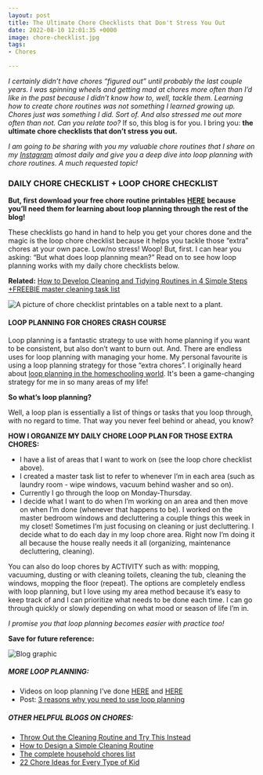 ```yaml
---
layout: post
title: The Ultimate Chore Checklists that Don't Stress You Out
date: 2022-08-10 12:01:35 +0000
image: chore-checklist.jpg
tags:
- Chores

---
```

_I certainly didn’t have chores “figured out” until probably the last couple years. I was spinning wheels and getting mad at chores more often than I’d like in the past because I didn’t know how to, well, tackle them. Learning how to create chore routines was not something I learned growing up. Chores just was something I did. Sort of. And also stressed me out more often than not. Can you relate too?_ If so, this blog is for you. I bring you: **the ultimate chore checklists that don’t stress you out.**

_I am going to be sharing with you my valuable chore routines that I share on my_ [_Instagram_](http://www.instagram.com/simplehomemom) _almost daily and give you a deep dive into loop planning with chore routines. A much requested topic!_

### DAILY CHORE CHECKLIST + LOOP CHORE CHECKLIST

**But, first download your free chore routine printables** [**HERE**](https://mailchi.mp/1962b2e44326/chore-checklists) **because you’ll need them for learning about loop planning through the rest of the blog!**

These checklists go hand in hand to help you get your chores done and the magic is the loop chore checklist because it helps you tackle those “extra” chores at your own pace. Low/no stress! Woop! But, first. I can hear you asking: “But what does loop planning mean?” Read on to see how loop planning works with my daily chore checklists below.

**Related:** [How to Develop Cleaning and Tidying Routines in 4 Simple Steps +FREEBIE master cleaning task list](https://www.simplehomemom.com/how-to-develop-cleaning-and-tidying-routines-in-4-simple-steps/)

![A picture of chore checklist printables on a table next to a plant.](https://www.simplehomemom.github.io.com/chore-checklist2.jpg "The Ultimate Daily Chore Checklists that Don't Stress You Out")

#### LOOP PLANNING FOR CHORES CRASH COURSE

Loop planning is a fantastic strategy to use with home planning if you want to be consistent, but also don’t want to burn out. And. There are endless uses for loop planning with managing your home. My personal favourite is using a loop planning strategy for those “extra chores”. I originally heard about [loop planning in the homeschooling world](https://pambarnhill.com/loop-scheduling/). It's been a game-changing strategy for me in so many areas of my life!

**So what’s loop planning?**

Well, a loop plan is essentially a list of things or tasks that you loop through, with no regard to time. That way you never feel behind or ahead, you know?

**HOW I ORGANIZE MY DAILY CHORE LOOP PLAN FOR THOSE EXTRA CHORES:**

* I have a list of areas that I want to work on (see the loop chore checklist above).
* I created a master task list to refer to whenever I’m in each area (such as laundry room - wipe windows, vacuum behind washer and so on).
* Currently I go through the loop on Monday-Thursday.
* I decide what I want to do when I’m working on an area and then move on when I’m done (whenever that happens to be). I worked on the master bedroom windows and decluttering a couple things this week in my closet! Sometimes I’m just focusing on cleaning or just decluttering. I decide what to do each day in my loop chore area. Right now I’m doing it all because the house really needs it all (organizing, maintenance decluttering, cleaning).

You can also do loop chores by ACTIVITY such as with: mopping, vacuuming, dusting or with cleaning toilets, cleaning the tub, cleaning the windows, mopping the floor (repeat). The options are completely endless with loop planning, but I love using my area method because it’s easy to keep track of and I can prioritize what needs to be done each time. I can go through quickly or slowly depending on what mood or season of life I’m in.

_I promise you that loop planning becomes easier with practice too!_

**Save for future reference:**

![Blog graphic](the-ultimate-daily-chore-checklists-that-don-t-stress-you-out-shm.jpg "The Ultimate Daily Chore Checklists that Don't Stress You Out SHM")

##### MORE LOOP PLANNING:

* Videos on loop planning I’ve done [HERE](https://www.instagram.com/p/CTzLnadj5OS/) and [HERE](https://www.instagram.com/p/CeElgpKJrsk/)
* Post: [3 reasons why you need to use loop planning](https://www.instagram.com/p/CeElgpKJrsk/)

##### OTHER HELPFUL BLOGS ON CHORES:

* [Throw Out the Cleaning Routine and Try This Instead](https://www.simplehomemom.com/throw-out-the-cleaning-routine-and-try-this-instead/)
* [How to Design a Simple Cleaning Routine](https://www.simplehomemom.com/how-to-design-a-simple-cleaning-routine/)
* [The complete household chores list](https://bungalow.com/articles/the-complete-household-chores-list)
* [22 Chore Ideas for Every Type of Kid](https://www.parents.com/toddlers-preschoolers/development/behavioral/chores-for-kids/)